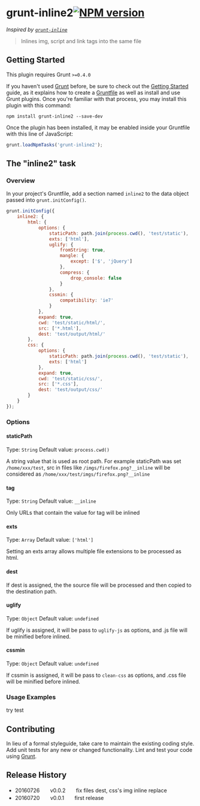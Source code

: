 # grunt-inline2[![NPM version][npm-image]][npm-url]

*Inspired by [`grunt-inline`](https://github.com/chyingp/grunt-inline)*
> Inlines img, script and link tags into the same file

## Getting Started
This plugin requires Grunt `>=0.4.0`

If you haven't used [Grunt](http://gruntjs.com/) before, be sure to check out the [Getting Started](http://gruntjs.com/getting-started) guide, as it explains how to create a [Gruntfile](http://gruntjs.com/sample-gruntfile) as well as install and use Grunt plugins. Once you're familiar with that process, you may install this plugin with this command:

```shell
npm install grunt-inline2 --save-dev
```

Once the plugin has been installed, it may be enabled inside your Gruntfile with this line of JavaScript:

```js
grunt.loadNpmTasks('grunt-inline2');
```

## The "inline2" task

### Overview
In your project's Gruntfile, add a section named `inline2` to the data object passed into `grunt.initConfig()`.

```js
grunt.initConfig({
    inline2: {
        html: {
            options: {
                staticPath: path.join(process.cwd(), 'test/static'),
                exts: ['html'],
                uglify: {
                    fromString: true,
                    mangle: {
                        except: ['$', 'jQuery']
                    },
                    compress: {
                        drop_console: false
                    }
                },
                cssmin: {
                    compatibility: 'ie7'
                }
            },
            expand: true,
            cwd: 'test/static/html/',
            src: ['*.html'],
            dest: 'test/output/html/'
        },
        css: {
            options: {
                staticPath: path.join(process.cwd(), 'test/static'),
                exts: ['html']
            },
            expand: true,
            cwd: 'test/static/css/',
            src: ['*.css'],
            dest: 'test/output/css/'
        }
    }
});
```

### Options

#### staticPath
Type: `String`
Default value: `process.cwd()`

A string value that is used as root path.
For example staticPath was set `/home/xxx/test`, src in files like `/imgs/firefox.png?__inline` will be considered as `/home/xxx/test/imgs/firefox.png?__inline`

#### tag
Type: `String`
Default value: `__inline`

Only URLs that contain the value for tag will be inlined

#### exts
Type: `Array`
Default value: `['html']`

Setting an exts array allows multiple file extensions to be processed as html.

#### dest

If dest is assigned, the the source file  will be processed and then copied to the destination path.

#### uglify
Type: `Object`
Default value: `undefined`

If uglify is assigned, it will be pass to `uglify-js` as options, and .js file will be minified before inlined.

#### cssmin
Type: `Object`
Default value: `undefined`

If cssmin is assigned, it will be pass to `clean-css` as options, and .css file will be minified before inlined.


### Usage Examples
try test


## Contributing
In lieu of a formal styleguide, take care to maintain the existing coding style. Add unit tests for any new or changed functionality. Lint and test your code using [Grunt](http://gruntjs.com/).

## Release History
* 20160726　　v0.0.2　　fix files dest, css's img inline replace
* 20160720　　v0.0.1　　first release


[npm-url]: https://www.npmjs.com/package/grunt-inline2
[npm-image]: http://img.shields.io/npm/v/grunt-inline2.svg